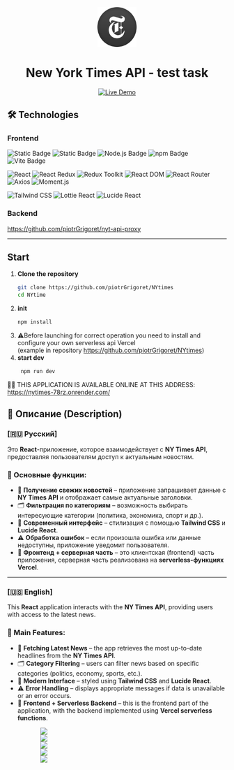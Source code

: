 
<div align="center">
  <img src="/public/assets/png/times.png" alt="logo" width="18%">
  <h1>New York Times API - test task</h1>
  
  [![Live Demo](https://img.shields.io/badge/Live_Demo-8A2BE2?style=for-the-badge&logo=render&logoColor=white)]([https://githubsearch-orh8.onrender.com](https://nytimes-78rz.onrender.com/))

</div>

## 🛠️ Technologies

### Frontend
![Static Badge](https://img.shields.io/badge/https%3A%2F%2Fimg.shields.io%2Fbadge%2Fany_text--blue?logo=javascript&logoColor=%23F7DF1E&label=JavaScript&color=%23F7DF1E&link=https%3A%2F%2Fru.wikipedia.org%2Fwiki%2FJavaScript)
![Static Badge](https://img.shields.io/badge/5.7.2-%230d79f2?logo=TypeScript&label=TypeScript&labelColor=dark-gray)
![Node.js Badge](https://img.shields.io/badge/Node.js-20.17.0-339933?logo=node.js&label=Node.js)
![npm Badge](https://img.shields.io/badge/npm-11.1.0-CB3837?logo=npm&label=npm)
![Vite Badge](https://img.shields.io/badge/Vite-6.2.0-646CFF?logo=vite&label=Vite)

![React](https://img.shields.io/badge/React-19.0.0-61DAFB?logo=react&logoColor=white)
![React Redux](https://img.shields.io/badge/react--redux-9.2.0-764ABC?logo=redux&logoColor=white)
![Redux Toolkit](https://img.shields.io/badge/Redux_Toolkit-2.6.1-764ABC?logo=redux&logoColor=white)
![React DOM](https://img.shields.io/badge/react--dom-19.0.0-61DAFB?logo=react&logoColor=%2320232a)
![React Router](https://img.shields.io/badge/react--router--dom-7.3.0-CA4245?logo=react-router&logoColor=white)
![Axios](https://img.shields.io/badge/axios-1.8.3-5A29E4?logo=axios&logoColor=white)
![Moment.js](https://img.shields.io/badge/moment-2.30.1-003399?logo=javascript&logoColor=white)

![Tailwind CSS](https://img.shields.io/badge/Tailwind-v3.4.1-38BDF8?logo=tailwind-css&logoColor=white)
![Lottie React](https://img.shields.io/badge/lottie--react-2.4.1-58A4B0?logo=lottiefiles&logoColor=white)
![Lucide React](https://img.shields.io/badge/lucide--react-0.479.0-2D8CFF?logo=data:image/svg+xml;base64,PHN2ZyB3aWR0aD0iMjQiIGhlaWdodD0iMjQiIHZpZXdCb3g9IjAgMCAyNCAyNCIgZmlsbD0ibm9uZSIgeG1sbnM9Imh0dHA6Ly93d3cudzMub3JnLzIwMDAvc3ZnIj4KPHBhdGggZD0iTTMgMTJIMjFNNyA4TDMgMTJMNyAxNk0xNyA4TDIxIDEyTDE3IDE2IiBzdHJva2U9IndoaXRlIiBzdHJva2Utd2lkdGg9IjIiIHN0cm9rZS1saW5lY2FwPSJyb3VuZCIgc3Ryb2tlLWxpbmVqb2luPSJyb3VuZCIvPgo8L3N2Zz4K&logoColor=white)

### Backend

https://github.com/piotrGrigoret/nyt-api-proxy


---

## Start


1. **Clone the repository**
   ```bash
   git clone https://github.com/piotrGrigoret/NYtimes
   cd NYtime
2. **init**
   ```bash
   npm install
3. ⚠️Before launching for correct operation you need to install and configure your own serverless api Vercel <br> (example in repository https://github.com/piotrGrigoret/NYtimes)
4. **start dev** 
    ```bash
     npm run dev

🚀✅ THIS APPLICATION IS AVAILABLE ONLINE AT THIS ADDRESS: https://nytimes-78rz.onrender.com/ 

## 📌 Описание (Description)

### [🇷🇺 Русский]  
Это **React**-приложение, которое взаимодействует с **NY Times API**, предоставляя пользователям доступ к актуальным новостям.  

### 🔹 Основные функции:
- 📢 **Получение свежих новостей** – приложение запрашивает данные с **NY Times API** и отображает самые актуальные заголовки.  
- 🗂️ **Фильтрация по категориям** – возможность выбирать интересующие категории (политика, экономика, спорт и др.).  
- 🎨 **Современный интерфейс** – стилизация с помощью **Tailwind CSS** и **Lucide React**.  
- ⚠️ **Обработка ошибок** – если произошла ошибка или данные недоступны, приложение уведомит пользователя.  
- 🔄 **Фронтенд + серверная часть** – это клиентская (frontend) часть приложения, серверная часть реализована на **serverless-функциях Vercel**.  

---

### [🇺🇸 English]  
This **React** application interacts with the **NY Times API**, providing users with access to the latest news.  

### 🔹 Main Features:
- 📢 **Fetching Latest News** – the app retrieves the most up-to-date headlines from the **NY Times API**.  
- 🗂️ **Category Filtering** – users can filter news based on specific categories (politics, economy, sports, etc.).  
- 🎨 **Modern Interface** – styled using **Tailwind CSS** and **Lucide React**.  
- ⚠️ **Error Handling** – displays appropriate messages if data is unavailable or an error occurs.  
- 🔄 **Frontend + Serverless Backend** – this is the frontend part of the application, with the backend implemented using **Vercel serverless functions**.  

<div style="display: flex; flex-direction: column; align-items: center;" align="center">
  <img src="/public/assets/png/git1.png" width="70%">
  <img src="/public/assets/png/git22.png" width="70%">
  <img src="/public/assets/png/git33.png" width="70%">
  <img src="/public/assets/png/git4.png" width="70%">
  <img src="/public/assets/png/git5.png" width="70%">
</div>
